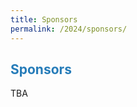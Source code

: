 ```yaml
---
title: Sponsors
permalink: /2024/sponsors/
---
```

## <span style="color:#267CB9"> Sponsors </span>

TBA